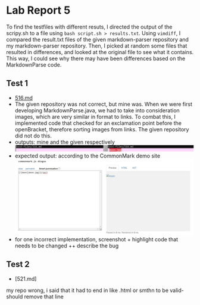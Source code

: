 # Lab Report 5

To find the testfiles with different resuts, I directed the output of the scripy.sh to a file using ```bash script.sh > results.txt```. Using ```vimdiff```, I compared the result.txt files of the given markdown-parser repository and my markdown-parser repository. Then, I picked at random some files that resulted in differences, and looked at the original file to see what it contains. This way, I could see why there may have been differences based on the MarkdownParse code. 

## Test 1
- [516.md](https://github.com/nidhidhamnani/markdown-parser/blob/main/test-files/516.md) <br>
- The given repository was not correct, but mine was. When we were first developing MarkdownParse.java, we had to take into consideration images, which are very similar in format to links. To combat this, I implemented code that checked for an exclamation point before the openBracket, therefore sorting images from links. The given repository did not do this.
- outputs: mine and the given respectively <br> 
![Image](516-outputs.jpg) <br>
- expected output: according to the CommonMark demo site <br>
![Image](516-expected.jpg) <br>
- for one incorrect implementation, screenshot + highlight code that needs to be changed ++ describe the bug 

## Test 2
- [521.md]

my repo wrong, i said that it had to end in like .html or smthn to be valid- should remove that line